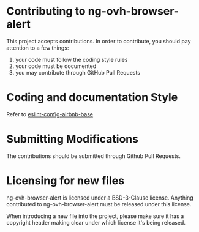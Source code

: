 # Contributing to ng-ovh-browser-alert

This project accepts contributions. In order to contribute, you should
pay attention to a few things:

1. your code must follow the coding style rules
2. your code must be documented
3. you may contribute through GitHub Pull Requests

# Coding and documentation Style

Refer to [eslint-config-airbnb-base](https://github.com/airbnb/javascript/tree/master/packages/eslint-config-airbnb-base)

# Submitting Modifications

The contributions should be submitted through Github Pull Requests.

# Licensing for new files

ng-ovh-browser-alert is licensed under a BSD-3-Clause license. Anything
contributed to ng-ovh-browser-alert must be released under this license.

When introducing a new file into the project, please make sure it has a
copyright header making clear under which license it's being released.
